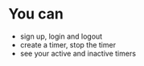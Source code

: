 # You can
- sign up, login and logout
- create a timer, stop the timer
- see your active and inactive timers
